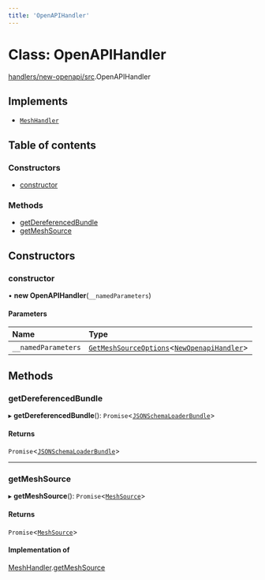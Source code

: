 ```yaml
---
title: 'OpenAPIHandler'
---
```


# Class: OpenAPIHandler

[handlers/new-openapi/src](../modules/handlers_new_openapi_src).OpenAPIHandler

## Implements

- [`MeshHandler`](/docs/api/interfaces/types_src.MeshHandler)

## Table of contents

### Constructors

- [constructor](handlers_new_openapi_src.OpenAPIHandler#constructor)

### Methods

- [getDereferencedBundle](handlers_new_openapi_src.OpenAPIHandler#getdereferencedbundle)
- [getMeshSource](handlers_new_openapi_src.OpenAPIHandler#getmeshsource)

## Constructors

### constructor

• **new OpenAPIHandler**(`__namedParameters`)

#### Parameters

| Name | Type |
| :------ | :------ |
| `__namedParameters` | [`GetMeshSourceOptions`](../modules/types_src#getmeshsourceoptions)\<[`NewOpenapiHandler`](/docs/api/interfaces/types_src.YamlConfig.NewOpenapiHandler)> |

## Methods

### getDereferencedBundle

▸ **getDereferencedBundle**(): `Promise`\<[`JSONSchemaLoaderBundle`](/docs/api/interfaces/loaders_json_schema_src.JSONSchemaLoaderBundle)>

#### Returns

`Promise`\<[`JSONSchemaLoaderBundle`](/docs/api/interfaces/loaders_json_schema_src.JSONSchemaLoaderBundle)>

___

### getMeshSource

▸ **getMeshSource**(): `Promise`\<[`MeshSource`](../modules/types_src#meshsource)>

#### Returns

`Promise`\<[`MeshSource`](../modules/types_src#meshsource)>

#### Implementation of

[MeshHandler](/docs/api/interfaces/types_src.MeshHandler).[getMeshSource](/docs/api/interfaces/types_src.MeshHandler#getmeshsource)
